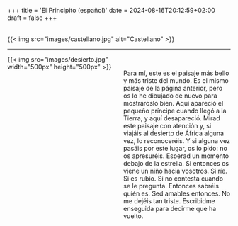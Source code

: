 +++
title = 'El Principito (español)'
date = 2024-08-16T20:12:59+02:00
draft = false
+++

<br/>
{{< img src="images/castellano.jpg" alt="Castellano" >}}

-----------------------

<div style="display: flex; align-items: flex-start;">
  <div style="flex: 1; margin-right: 20px;">
    {{< img src="images/desierto.jpg" width="500px" height="500px"  >}}
  </div>
  <div style="flex: 1;">
<br/>

Para mí, este es el paisaje más bello y más triste del mundo. Es el mismo paisaje de la página anterior, pero os lo he dibujado de nuevo para mostrároslo bien. Aquí apareció el pequeño príncipe cuando llegó a la Tierra, y aquí desapareció.
Mirad este paisaje con atención y, si viajáis al desierto de África alguna vez, lo reconoceréis. Y si alguna vez pasáis por este lugar, os lo pido: no os apresuréis. Esperad un momento debajo de la estrella. Si entonces os viene un niño hacia vosotros. Si ríe. Si es rubio. Si no contesta cuando se le pregunta. Entonces sabréis quién es. Sed amables entonces. No me dejéis tan triste. Escribidme enseguida para decirme que ha vuelto.

   </div>
</div>